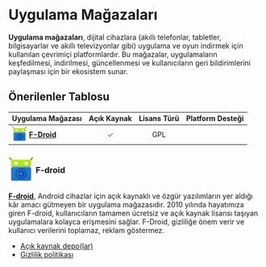 <!-- NOTLAR 
 - Tablo eklemeyi unutmayın 
 - Uygun görseller eklemeyi unutmayın.
 - İçerik kuralları ve ekleme yapmak sayfalarını ziyaret edebilirsiniz -->

# Uygulama Mağazaları

**Uygulama mağazaları**, dijital cihazlara (akıllı telefonlar, tabletler, bilgisayarlar ve akıllı televizyonlar gibi) uygulama ve oyun indirmek için kullanılan çevrimiçi platformlardır. Bu mağazalar, uygulamaların keşfedilmesi, indirilmesi, güncellenmesi ve kullanıcıların geri bildirimlerini paylaşması için bir ekosistem sunar.

## Önerilenler Tablosu

| Uygulama Mağazası | Açık Kaynak | Lisans Türü | Platform Desteği       |
|--------------------|:-----------:|:-----------:|:-------------------------:|
| <span style="display: inline-block; vertical-align: middle;"><img src="docs/images/f-droid.png" alt="F-droid" style="width: 30px; height: 30px;"> </span> <span style="display: inline-block; vertical-align: middle;"> **[F-Droid](https://f-droid.org/)**       | <span style="color: green;">✓</span>           | GPL      | <i class="fa-brands fa-android"></i>               |:


### <span style="display: inline-block; vertical-align: middle;"><img src="docs/images/f-droid.png" alt="F-droid" style="width: 50px; height: 50px;"> </span> <span style="display: inline-block; vertical-align: middle;"> F-droid

[**F-droid**](https://f-droid.org/), Android cihazlar için açık kaynaklı ve özgür yazılımların yer aldığı kâr amacı gütmeyen bir uygulama mağazasıdır. 2010 yılında hayatımıza giren F-droid, kullanıcıların tamamen ücretsiz ve açık kaynak lisansı taşıyan uygulamalara kolayca erişmesini sağlar. F-Droid, gizliliğe önem verir ve kullanıcı verilerini toplamaz, reklam göstermez.

- [Açık kaynak depo(lar)](https://github.com/f-droid)
- [Gizlilik politikası](https://f-droid.org/about/)